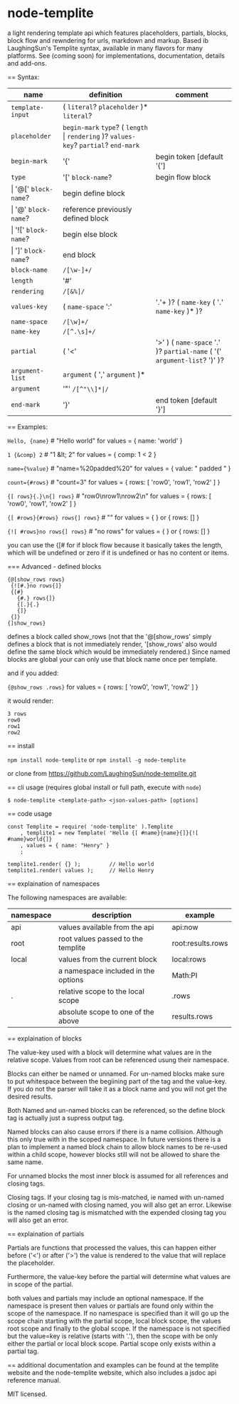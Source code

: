 # node-templite
a light rendering template api which features placeholders, partials, blocks, block flow and rewndering for urls, markdown and markup. Based ib LaughingSun's Templite syntax, available in many flavors for many platforms.  See (coming soon) for implementations, documentation, details and add-ons.

== Syntax:

name              | definition                    | comment
----------------- | ----------------------------- | ---------------
`template-input` |  ( `literal`? `placeholder` )* `literal`? |
`placeholder`    |  `begin-mark` `type`? ( `length` \| `rendering` )? `values-key`? `partial`? `end-mark` |
`begin-mark`     |  '{'     | begin token [default '{']
`type`           |  '[' `block-name`?   | begin flow block
 |                 \| '@[' `block-name`?  | begin define block
 |                 \| '@' `block-name`?   | reference previously defined block
 |                 \| '![' `block-name`?  | begin else block
 |                 \| ']' `block-name`?   | end block
`block-name`     | `/[\w-]+/`
`length`         | '#'
`rendering`      | `/[&%]/`
`values-key`     |  ( `name-space` ':' | '.'+ )? ( `name-key` ( '.' `name-key` )* )?
`name-space`     | `/[\w]+/`
`name-key`       | `/[^.\s]+/`
`partial`        | ( '<' | '>' ) ( `name-space` '.' )? `partial-name` ( '(' `argument-list`? ')' )?
`argument-list`  | `argument` ( ',' `argument` )*
`argument`       | '"' `/[^"\\]*\|/`
`end-mark`       |  '}'     | end token [default '}']



== Examples:

`Hello, {name}`      # "Hello world" for values = { name: 'world' }

`1 {&comp} 2`       # "1 \&lt; 2" for values = { comp: 1 < 2 }

`name={%value}`     # "name=%20padded%20" for values = { value: " padded " }

`count={#rows}`     # "count=3" for values = { rows: [ 'row0', 'row1', 'row2' ] }

`{[ rows}{.}\n{] rows}` # "row0\nrow1\nrow2\n" for values = { rows: [ 'row0', 'row1', 'row2' ] }

`{[ #rows}{#rows} rows{] rows}` # "" for values = { } or { rows: [] }

`{![ #rows}no rows{] rows}`     # "no rows" for values = { } or { rows: [] }

you can use the {[# for if block flow because it basically takes the length,
which will be undefined or zero if it is undefined or has no content or 
items.

=== Advanced - defined blocks
```
{@[show_rows rows}
 {![#.}no rows{]}
 {[#}
   {#.} rows{]}
   {[.}{.}
   {]}
 {]}
{]show_rows}
```
defines a block called show_rows (not that the '@[show_rows' simply defines 
a block that is not immediately render, '[show_rows' also would define the 
same block which would be immediately rendered.)  Since named blocks are 
global your can only use that block name once per template.

and if you added:

`{@show_rows .rows}` for values = { rows: [ 'row0', 'row1', 'row2' ] }

it would render:
```
3 rows
row0
row1
row2
```

== install

`npm install node-templite` or `npm install -g node-templite`

or clone from https://github.com/LaughingSun/node-templite.git

== cli usage (requires global install or full path, execute with `node`)

```
$ node-templite <template-path> <json-values-path> [options]
```

== code usage

```
const Templite = require( 'node-templite' ).Templite
    , templite1 = new Template( 'Hello {[ #name}{name}{]}{![ #name}world{]}
    , values = { name: "Henry" }
    ;

templite1.render( {} );         // Hello world
templite1.render( values );     // Hello Henry
```

== explaination of namespaces

The following namespaces are available:

namespace   | description                         | example
----------- | ----------------------------------- | --------
api         | values available from the api       | api:now
root        | root values passed to the templite  | root:results.rows
local       | values from the current block       | local:rows
<user>      | a namespace included in the options | Math:PI
.           | relative scope to the local scope   | .rows
            | absolute scope to one of the above  | results.rows


== explaination of blocks

The value-key used with a block will determine what values are in the relative scope.  Values from root can be referenced usung their namespace.

Blocks can either be named or unnamed.  For un-named blocks make sure to put whitespace between the begiining part of the tag and the value-key.  If you do not the parser will take it as a block name and you will not get the desired results.

Both Named and un-named blocks can be referenced, so the define block tag is actually just a supress output tag.  

Named blocks can also cause errors if there is a name collision.  Although this only true with in the scoped namespace.  In future versions there is a plan to implement a named block chain to allow block names to be re-used within a child scope, however blocks still will not be allowed to share the same name.

For unnamed blocks the most inner block is assumed for all references and closing tags.  

Closing tags. If your closing tag is mis-matched, ie named with un-named closing or un-named with closing named, you will also get an error.  Likewise is the named closing tag is mismatched with the expended closing tag you will also get an error.

== explaination of partials

Partials are functions that processed the values, this can happen either before ('<') or after ('>') the value is rendered to the value that will replace the placeholder.  

Furthermore, the value-key before the partial will determine what values are in scope of the partial.

both values and partials may include an optional namespace.  If the namespace is present then values or partials are found only within the scope of the namespace.  If no namespace is specified than it will go up the scope chain starting with the partial scope, local block scope, the values root scope and finally to the global scope.  If the namespace is not specified but the value=key is relative (starts with '.'), then the scope with be only either the partial or local block scope.  Partial scope only exists within a partial tag.

== additional documentation and examples can be found at the templite website and the node-templite website, which also includes a jsdoc api reference manual.

MIT licensed.

